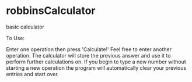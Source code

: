 # robbinsCalculator
basic calculator

To Use: 

Enter one operation then press 'Calculate!'
Feel free to enter another operation. The calculator will store the previous answer and use it to perform further calculations on. 
If you begin to type a new number without starting a new operation the program will automatically clear your previous entries and start over.
